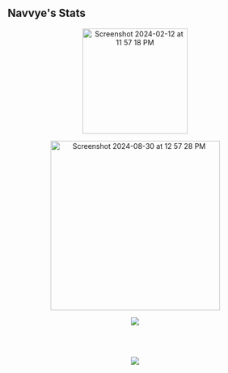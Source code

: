## Navvye's Stats


<p align = "center">
<img width="208" alt="Screenshot 2024-02-12 at 11 57 18 PM" src="https://github.com/navvye/navvye/assets/25653940/ae1bed15-a2cb-4baf-b042-977810a2def8"> </p>
<p align = "center">
<img width="335" alt="Screenshot 2024-08-30 at 12 57 28 PM" src="https://github.com/user-attachments/assets/49ef1fe9-7844-4cf9-a6b5-4c0738671c6e">

</p>
<p align = "center">
  <a href="https://github.com/saifurrahman1193">
    <img src="https://github-readme-stats.vercel.app/api/top-langs?username=navvye&ignore=HTML,CSS&theme=algolia&showicons=true" align="center" />
  </p>
    <br>
    <br>
    <p align = "center" >
   <img src = "https://komarev.com/ghpvc/?username=navvye" align = "center"/> 
    </p>
  </a>
</div>


